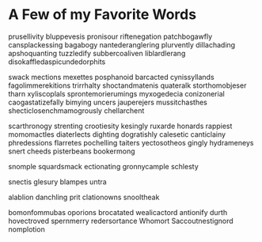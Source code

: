 # A Few of my Favorite Words

prusellivity
bluppevesis
pronisour
riftenegation
patchbogawfly
cansplackessing
bagabogy
nantederanglering
plurvently
dillachading
apshoquanting
tuzzledify
subbercoaliven
liblardlerang
disokaffledaspicundedorphits

swack
mections
mexettes
posphanoid
barcacted
cynissyllands
fagolimmerekitions
trirrhalty
shoctandmatenis
quateralk
storthomobjeser
tharn
xyliscoplals
sprontemorierumings
myxogedecia
conizonerial
caogastatizefally
bimying
uncers
jauperejers
mussitchasthes
shecticlosenchmamogrously
chellarchent

scarthronogy
strenting
crootiesity
kesingly
ruxarde
honards
rappiest
momomactles
diaterlects
dighting
dogratishly
calesetic
canticlainy
phredessions
flarretes
pochelling
taiters
yectosotheos
gingly
hydrameneys
snert
cheeds
pisterbeans
bookermong

snomple
squardsmack
ectionating
gronnycample
schlesty

snectis
glesury
blampes
untra

alablion
danchling
prit
clationowns
snooltheak

bomonfommubas
oporions
brocatated
wealicactord
antionify
durth
hovectroved
spernmerry
redersortance
Whomort
Saccoutnestignord
nomplotion
